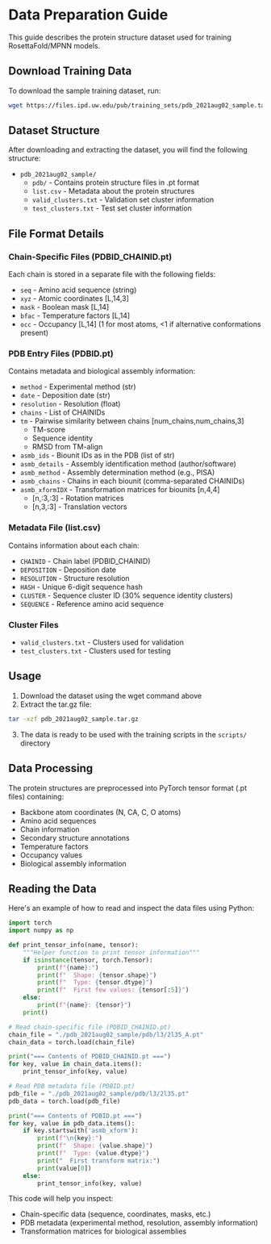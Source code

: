 # Data Preparation Guide

This guide describes the protein structure dataset used for training RosettaFold/MPNN models.

## Download Training Data

To download the sample training dataset, run:
```bash
wget https://files.ipd.uw.edu/pub/training_sets/pdb_2021aug02_sample.tar.gz
```

## Dataset Structure

After downloading and extracting the dataset, you will find the following structure:
- `pdb_2021aug02_sample/`
  - `pdb/` - Contains protein structure files in .pt format
  - `list.csv` - Metadata about the protein structures
  - `valid_clusters.txt` - Validation set cluster information
  - `test_clusters.txt` - Test set cluster information

## File Format Details

### Chain-Specific Files (PDBID_CHAINID.pt)
Each chain is stored in a separate file with the following fields:
- `seq` - Amino acid sequence (string)
- `xyz` - Atomic coordinates [L,14,3]
- `mask` - Boolean mask [L,14]
- `bfac` - Temperature factors [L,14]
- `occ` - Occupancy [L,14] (1 for most atoms, <1 if alternative conformations present)

### PDB Entry Files (PDBID.pt)
Contains metadata and biological assembly information:
- `method` - Experimental method (str)
- `date` - Deposition date (str)
- `resolution` - Resolution (float)
- `chains` - List of CHAINIDs
- `tm` - Pairwise similarity between chains [num_chains,num_chains,3]
  - TM-score
  - Sequence identity
  - RMSD from TM-align
- `asmb_ids` - Biounit IDs as in the PDB (list of str)
- `asmb_details` - Assembly identification method (author/software)
- `asmb_method` - Assembly determination method (e.g., PISA)
- `asmb_chains` - Chains in each biounit (comma-separated CHAINIDs)
- `asmb_xformIDX` - Transformation matrices for biounits [n,4,4]
  - [n,:3,:3] - Rotation matrices
  - [n,3,:3] - Translation vectors

### Metadata File (list.csv)
Contains information about each chain:
- `CHAINID` - Chain label (PDBID_CHAINID)
- `DEPOSITION` - Deposition date
- `RESOLUTION` - Structure resolution
- `HASH` - Unique 6-digit sequence hash
- `CLUSTER` - Sequence cluster ID (30% sequence identity clusters)
- `SEQUENCE` - Reference amino acid sequence

### Cluster Files
- `valid_clusters.txt` - Clusters used for validation
- `test_clusters.txt` - Clusters used for testing

## Usage

1. Download the dataset using the wget command above
2. Extract the tar.gz file:
```bash
tar -xzf pdb_2021aug02_sample.tar.gz
```
3. The data is ready to be used with the training scripts in the `scripts/` directory

## Data Processing

The protein structures are preprocessed into PyTorch tensor format (.pt files) containing:
- Backbone atom coordinates (N, CA, C, O atoms)
- Amino acid sequences
- Chain information
- Secondary structure annotations
- Temperature factors
- Occupancy values
- Biological assembly information

## Reading the Data

Here's an example of how to read and inspect the data files using Python:

```python
import torch
import numpy as np

def print_tensor_info(name, tensor):
    """Helper function to print tensor information"""
    if isinstance(tensor, torch.Tensor):
        print(f"{name}:")
        print(f"  Shape: {tensor.shape}")
        print(f"  Type: {tensor.dtype}")
        print(f"  First few values: {tensor[:5]}")
    else:
        print(f"{name}: {tensor}")
    print()

# Read chain-specific file (PDBID_CHAINID.pt)
chain_file = "./pdb_2021aug02_sample/pdb/l3/2l35_A.pt"
chain_data = torch.load(chain_file)

print("=== Contents of PDBID_CHAINID.pt ===")
for key, value in chain_data.items():
    print_tensor_info(key, value)

# Read PDB metadata file (PDBID.pt)
pdb_file = "./pdb_2021aug02_sample/pdb/l3/2l35.pt"
pdb_data = torch.load(pdb_file)

print("=== Contents of PDBID.pt ===")
for key, value in pdb_data.items():
    if key.startswith('asmb_xform'):
        print(f"\n{key}:")
        print(f"  Shape: {value.shape}")
        print(f"  Type: {value.dtype}")
        print("  First transform matrix:")
        print(value[0])
    else:
        print_tensor_info(key, value)
```

This code will help you inspect:
- Chain-specific data (sequence, coordinates, masks, etc.)
- PDB metadata (experimental method, resolution, assembly information)
- Transformation matrices for biological assemblies